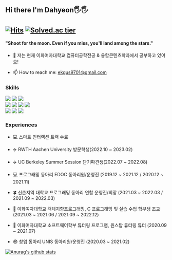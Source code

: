   
## Hi there I'm Dahyeon🖐🖐
[![Hits](https://hits.seeyoufarm.com/api/count/incr/badge.svg?url=https%3A%2F%2Fgithub.com%2Fekgus9701&count_bg=%23E71B8E&title_bg=%23555555&icon=&icon_color=%23E7E7E7&title=hits&edge_flat=false)](https://hits.seeyoufarm.com) [![Solved.ac tier](http://mazassumnida.wtf/api/mini/generate_badge?boj=ekgus9701)](https://solved.ac/ekgus9701)
---
#### "Shoot for the moon. Even if you miss, you'll land among the stars."

- 🏰 저는 현재 이화여자대학교 컴퓨터공학전공 & 융합콘텐츠학과에서 공부하고 있어요! 

- 📫 How to reach me: ekgus9701@gmail.com

### Skills
<div>
  <img src="https://img.shields.io/badge/c++-00599C?style=flat-square&logo=c%2B%2B&logoColor=white">
  <img src="https://img.shields.io/badge/-C%23-157700?style=flat-square&logo=Csharp&logoColor=white">
  <img src="https://img.shields.io/badge/unity-%23000000.svg?style=flat-square&logo=unity&logoColor=white"/>
  <br>
  <img src="https://img.shields.io/badge/html5-E34F26?style=flat-square&logo=html5&logoColor=white"> 
  <img src="https://img.shields.io/badge/css-1572B6?style=flat-square&logo=css3&logoColor=white"> 
  <img src="https://img.shields.io/badge/javascript-F7DF1E?style=flat-square&logo=javascript&logoColor=black"> 
  <img src="https://img.shields.io/badge/react-%23000000.svg?style=flat-square&logo=react&logoColor=61DAFB" />
  <br>
  <img src="https://img.shields.io/badge/GitHub-181717?style=flat-square&logo=github&logoColor=white"/>
  <img src="https://img.shields.io/badge/Figma-F24E1E?style=flat-square&logo=figma&logoColor=white"/>
<img src="https://img.shields.io/badge/Notion-000000?style=flat-square&logo=notion&logoColor=white"/>
</div>


### Experiences

- 💻 스마트 인터랙션 트랙 수료

- ✈️ RWTH Aachen University 방문학생(2022.10 ~ 2023.02)

- ✈️ UC Berkeley Summer Session 단기파견생(2022.07 ~ 2022.08)

- 💻 프로그래밍 동아리 EDOC 동아리원/운영진 (2019.12 ~ 2021.12 / 2020.12 ~ 2021.11)

- 🍀 신촌지역 대학교 프로그래밍 동아리 연합 운영진/회장 (2021.03 ~ 2022.03 / 2021.09 ~ 2022.03)

- 📗 이화여자대학교 객체지향프로그래밍, C 프로그래밍 및 실습 수업 학부생 조교 (2021.03 ~ 2021.06 / 2021.09 ~ 2022.12)

- 📗 이화여자대학교 소프트웨어학부 튜터링 프로그램, 원스탑 튜터링 튜터 (2020.09 ~ 2021.07)

- 😎 창업 동아리 UNIS 동아리원/운영진 (2020.03 ~ 2021.02)

[![Anurag's github stats](https://github-readme-stats.vercel.app/api?username=ekgus9701&theme=radical)](https://github.com/ekgus9701/github-readme-stats)

<!--
**ekgus9701/ekgus9701** is a ✨ _special_ ✨ repository because its `README.md` (this file) appears on your GitHub profile.
#### Interests

- 🌱 I’m currently learning `Algorithms`, ``.

- 📺 I'm into watching Netflix thesedays.

Here are some ideas to get you started:
- 📺 I'm into ... thesedays.
-🔭 I’m currently working on 
-🌱 I’m currently learning 
- 👯 I’m looking to collaborate on ...
- 🤔 I’m looking for help with ...
- 💬 Ask me about ...
- 📫 How to reach me: ...
- 😄 Pronouns: ...
- ⚡ Fun fact: ...
-->
